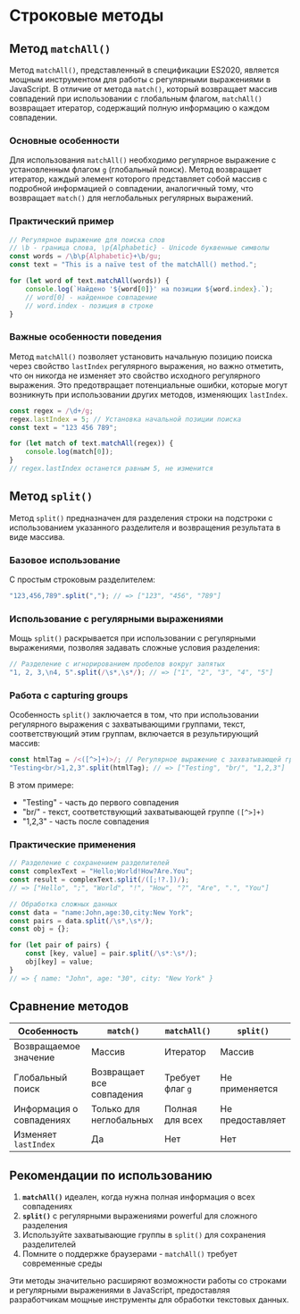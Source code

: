 # Строковые методы

## Метод `matchAll()`

Метод `matchAll()`, представленный в спецификации ES2020, является мощным инструментом для работы с регулярными выражениями в JavaScript. В отличие от метода `match()`, который возвращает массив совпадений при использовании с глобальным флагом, `matchAll()` возвращает итератор, содержащий полную информацию о каждом совпадении.

### Основные особенности

Для использования `matchAll()` необходимо регулярное выражение с установленным флагом `g` (глобальный поиск). Метод возвращает итератор, каждый элемент которого представляет собой массив с подробной информацией о совпадении, аналогичный тому, что возвращает `match()` для неглобальных регулярных выражений.

### Практический пример

```javascript
// Регулярное выражение для поиска слов
// \b - граница слова, \p{Alphabetic} - Unicode буквенные символы
const words = /\b\p{Alphabetic}+\b/gu;
const text = "This is a naïve test of the matchAll() method.";

for (let word of text.matchAll(words)) {
    console.log(`Найдено '${word[0]}' на позиции ${word.index}.`);
    // word[0] - найденное совпадение
    // word.index - позиция в строке
}
```

### Важные особенности поведения

Метод `matchAll()` позволяет установить начальную позицию поиска через свойство `lastIndex` регулярного выражения, но важно отметить, что он никогда не изменяет это свойство исходного регулярного выражения. Это предотвращает потенциальные ошибки, которые могут возникнуть при использовании других методов, изменяющих `lastIndex`.

```javascript
const regex = /\d+/g;
regex.lastIndex = 5; // Установка начальной позиции поиска
const text = "123 456 789";

for (let match of text.matchAll(regex)) {
    console.log(match[0]);
}
// regex.lastIndex останется равным 5, не изменится
```

## Метод `split()`

Метод `split()` предназначен для разделения строки на подстроки с использованием указанного разделителя и возвращения результата в виде массива.

### Базовое использование

С простым строковым разделителем:

```javascript
"123,456,789".split(","); // => ["123", "456", "789"]
```

### Использование с регулярными выражениями

Мощь `split()` раскрывается при использовании с регулярными выражениями, позволяя задавать сложные условия разделения:

```javascript
// Разделение с игнорированием пробелов вокруг запятых
"1, 2, 3,\n4, 5".split(/\s*,\s*/); // => ["1", "2", "3", "4", "5"]
```

### Работа с capturing groups

Особенность `split()` заключается в том, что при использовании регулярного выражения с захватывающими группами, текст, соответствующий этим группам, включается в результирующий массив:

```javascript
const htmlTag = /<([^>]+)>/; // Регулярное выражение с захватывающей группой
"Testing<br/>1,2,3".split(htmlTag); // => ["Testing", "br/", "1,2,3"]
```

В этом примере:
- "Testing" - часть до первого совпадения
- "br/" - текст, соответствующий захватывающей группе `([^>]+)`
- "1,2,3" - часть после совпадения

### Практические применения

```javascript
// Разделение с сохранением разделителей
const complexText = "Hello;World!How?Are.You";
const result = complexText.split(/([;!?.])/);
// => ["Hello", ";", "World", "!", "How", "?", "Are", ".", "You"]

// Обработка сложных данных
const data = "name:John,age:30,city:New York";
const pairs = data.split(/\s*,\s*/);
const obj = {};

for (let pair of pairs) {
    const [key, value] = pair.split(/\s*:\s*/);
    obj[key] = value;
}
// => { name: "John", age: "30", city: "New York" }
```

## Сравнение методов

| Особенность | `match()` | `matchAll()` | `split()` |
|-------------|-----------|--------------|-----------|
| Возвращаемое значение | Массив | Итератор | Массив |
| Глобальный поиск | Возвращает все совпадения | Требует флаг `g` | Не применяется |
| Информация о совпадениях | Только для неглобальных | Полная для всех | Не предоставляет |
| Изменяет `lastIndex` | Да | Нет | Нет |

## Рекомендации по использованию

1. **`matchAll()`** идеален, когда нужна полная информация о всех совпадениях
2. **`split()`** с регулярными выражениями powerful для сложного разделения
3. Используйте захватывающие группы в `split()` для сохранения разделителей
4. Помните о поддержке браузерами - `matchAll()` требует современные среды

Эти методы значительно расширяют возможности работы со строками и регулярными выражениями в JavaScript, предоставляя разработчикам мощные инструменты для обработки текстовых данных.
